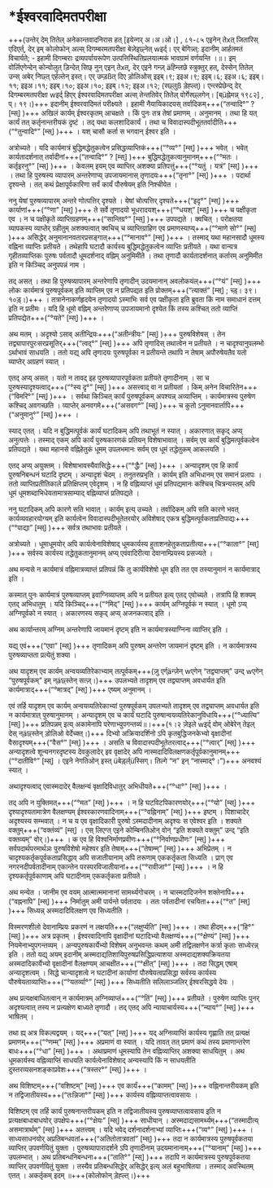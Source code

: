 # *ईश्वरवादिमतपरीक्षा
+++(उन्तेर् देम् तितेल् अनेकान्तवादनिरास हत्  \[इयेन्गर् अ।अ।ओ।\] , ८१-८५ एइनेन् तेxत् जितारिस् एदिएर्त्, देर् इम् कोलोफोन् अल्स् दिगम्बरमतपरीक्षा बेज़ेइछ्नेत् wइर्द्। एर् बेगिन्न्त्: इदानीम् आर्हतमतं विचार्यते; - इहामी दिगम्बराः द्रव्यपर्यायरूपेण उत्पत्तिस्थितिप्रलयात्मकं भावग्रामं वर्णयन्ति ।॥। इम् वोर्लिएगेन्देन् कोन्वोलुत् ड़िन्देत् सिछ् नुन् एइन् तेxत्, देर् एइने गन्ज़् äह्न्लिछे स्त्रुक्तुर् हत्, देस्सेन् तितेल् उन्स् अबेर् निछ्त् एर्हल्तेन् इस्त्। एर् उम्ड़ßत् दिए ड़ोलिओस् इइब्।९; इइअ।९; इइब्।६; इइअ।६; इइब्।११; इइअ।११; इइब्।१०; इइअ।१०; इइब्।१२; इइअ।१२; (स्छ्लुß ड़ेह्ल्त्)। एन्त्स्प्रेछेन्द् देर् दिगम्बरमतपरीक्षा wइर्द् हिएर् ईश्वरवादिमतपरीक्षा अल्स् तेन्ततिवेर् तितेल् वोर्गेस्छ्लगेन्।  \[ब्üह्नेमन्न् १९८२\] , प्। १९।)+++
 इदानीम् ईश्वरवादिमतं परीक्ष्यते । इहामी नैयायिकादयस् तर्वादिकम्+++(“तन्वादि°” ?  \[म्स्\] )+++ अखिलं कार्यम् ईश्वरकृतम् आचक्षते । किं पुनः तत्र तेषां प्रमाणम् । अनुमानम् । तथा हि यत् कार्यं तत् कर्तृनान्तरीयकं दृष्टं । तद् यथा कलशादिकार्यं । तथा च विवादास्पदीभूततर्वादीति+++(“°तुन्वादि°”  \[म्स्\] )+++ । यश् चासौ कर्ता स भगवान् ईश्वर इति ।

अत्रोच्यते । यदि कार्यमात्रं बुद्धिमद्धेतुकत्वेन प्रसिद्धव्याप्तिकं+++(“°व्य°”  \[म्स्\] )+++ भवेत् । भवेत् कार्यतादर्शनात् तर्वादीनां+++(“तन्वादि°” ?  \[म्स्\] )+++ बुद्धिमद्धेतुकत्वानुमानम्+++(“°मतः । कर्तृइरनु°”  \[म्स्\] )+++ । केवलम् इयम् एव व्याप्तिर् अशक्या प्रतिपत्तुं+++(“°यतुं । यत्रं”  \[म्स्\] )+++ । तथा हि पुरुषस्य व्यापारम् अन्तरेणाप्य् उपजायमानास् तृणादयः+++(“तृना°”  \[म्स्\] )+++ । पदार्था दृश्यन्ते । तत् कथं प्रेक्षापूर्वकारिणा सर्वं कार्यं पौरुषेयम् इति निश्चीयेत ।

ननु येषां पुरुषव्यापारम् अन्तरे णोत्पत्तिर् दृश्यते । येषां चोत्पत्तिर् दृश्यते+++(“इदृ°”  \[म्स्\] )+++ कार्याणां+++(“°णा”  \[म्स्\] )+++ ते सर्वे तृणादयो भूधरादयश्+++(“°धयश्”  \[म्स्\] )+++ च पक्षीकृता एव । न च पक्षीकृते व्याप्तिग्रहणम्+++(“सान्तिग्र°”  \[म्स्\] )+++ उपपद्यते । क्वचित् । परोक्षतया व्यापकस्य व्याप्तेर् ग्रहीतुम् अशक्यत्वात् क्वचिच् च व्याप्तिग्राहिण एव प्रमाणस्याप्य्+++(“°माणे सो°”  \[म्स्\] )+++ असिद्धेर् अनुमानानवतारप्रसङ्गात्+++(“°मानाव°”  \[म्स्\] )+++ । तस्माद् यथा महानसादौ धूमस्य वह्निना व्याप्तिः प्रतीयते । तथेहापि घटादौ कार्यस्य बुद्धिमद्धेतुकत्वेन व्याप्तिः प्रतीयते । यथा वान्यत्र गृहीतव्याप्तिकः पुरुषः पर्वतादौ धूमदर्शनाद् वह्निम् अनुमिमीते । तथा तृणादौ कार्यतादर्शनात् कर्तारम् अनुमिमीत इति न किञ्चिद् अनुपपन्नं नाम ।

तद् असत् । तथा हि पुरुषव्यापारम् अन्तरेणापि तृणादीन् उदयमानान् अवलोकयंल्+++(“°यं”  \[म्स्\] )+++ लोकः कार्यमात्रं पुरुषपूर्वकम् इति व्याप्तिम् एव न  प्रतिपद्यत इति प्रोक्तम्+++(“त्याक्तं”  \[म्स्\] ; च्ड़्। ३९।१०ड़्।)+++ । तत्रानेनाकर्णहृदयेन तृणादयो ऽस्माभिः सर्व एव पक्षीकृता इति ब्रुवता किं नाम समाधानं दत्तम् इति न प्रतीमः । यदि हि धूमो वह्निम् अन्तरेणाप्य् उपजायमानो दृश्येत किं तस्य कश्चित् ततो व्याप्तिं प्रतिपद्येत+++(“°यते”  \[म्स्\] )+++ ।

अथ मतम् । अदृश्यो ऽसाव् अतीन्द्रियः+++(“अतीन्त्रीयः”  \[म्स्\] )+++ पुरुषविशेषस् । तेन तद्व्यापारपुरःसरप्रसूतिर्+++(“त्वद्°”  \[म्स्\] )+++ अपि तृणादिस् तथात्वेन न प्रतीयते । न चादृश्यानुपलम्भो ऽर्थाभावं साधयति । ततो यद्य् अपि तृणादयः पुरुषपूर्वका न प्रतीयन्ते तथापि न तेषाम् अपौरुषेयतैव यतो व्याप्तेर् अग्रहणं स्यात् ।

एतद् अप्य् असत् । यतो न तावद् इह पुरुषव्यापारपूर्वकता प्रतीयते तृणादीनाम् । सा च पुरुषस्यादृश्यत्वाद्+++(“°स्य दृ°”  \[म्स्\] )+++ असत्त्वाद् वा न प्रतीयतां । किम् अनेन विचारितेन+++(“विमरि°”  \[म्स्\] )+++ । सर्वथा किञ्चित् कार्यं पुरुषपूर्वकम् अपश्यन्न् अव्याप्तिम् । कार्यमात्रस्य पुरुषेण कश्चिद् अवगच्छति । व्याप्तेर् अनवगमे+++(“असवग°”  \[म्स्\] )+++ च कुतो ऽनुमानवार्तापि+++(“अनुमानु°”  \[म्स्\] )+++ ।

स्याद् एतत् । यदि न बुद्धिमत्पूर्वकं कार्यं घटादिकम् अपि तथाभूतं न स्यात् । अकारणात् सकृद् अप्य् अनुत्पत्तेः । तस्माद् एकम् अपि कार्यं पुरुषकारणकं प्रतियन् विशेषाभावात् । सर्वम् एव कार्यं बुद्धिमत्पूर्वकत्वेन प्रतिपद्यते । यथा महानसे वह्निहेतुकं धूमम् उपलभमानः सर्वम् एव धूमं तद्धेतुकम् आकलयति ।

एतद् अप्य् अयुक्तम् । विशेषाभावस्यैवासिद्धेः+++(“°द्धैः”  \[म्स्\] )+++ । अन्यादृशम् एव हि कार्यं पुरुषनिबन्धनं घटादि दृष्टम् । अन्यादृशं चेदम् । तनुतरुप्रभृति । कार्यम् इति अभिधानम्  एव समानं प्रलापः । ततो व्याप्तिप्रतीतिकाले प्रतिक्षिप्तम् एवेदृशम् । न हि वह्निव्याप्तं धूमं प्रतिपद्यमानः कश्चिच् चित्रन्यस्तम् अपि धूमं धूमशब्दाभिधेयतामात्रसाम्याद् वह्निव्याप्तं प्रतिपद्यते ।

ननु घटादिकम् अपि कारणे सति भावात् । कार्यम् इत्य् उच्यते । तर्वादिकम् अपि सति कारणे भवत् कार्यव्यवहारयोग्यम् इति कार्यत्वेन विवादास्पदीभूतेतरयोर् अविशेषाद् एकत्र बुद्धिमत्पूर्वकताप्रतिपाद्यः+++(“°पाद्या”  \[म्स्\] )+++ सर्वत्र तथाभावः प्रतीयते ।

अत्रोच्यते । धूमाधूमयोर् अपि कार्यत्वेनाविशेषाद् धूमकार्यस्य हुताशनहेतुकताप्रतीत्या+++(“°काता°”  \[म्स्\] )+++ सर्वस्य कार्यस्य तद्धेतुकतानुमानम् अप्य् एवंवादिरीत्या देवानाम्प्रियस्य प्रसज्यते ।

अथ मन्यसे न कार्यमात्रं वह्निमात्रव्याप्तं प्रतिपन्नं किं तु कार्यविशेषो धूम इति तत एव तस्यानुमानं न कार्यमात्राद् इति ।

कस्मात् पुनः कार्यमात्रं पुरुषव्याप्तम् इवाग्निव्याप्तम् अपि न प्रतीयत इत्य् एतद् एवोच्यते । तत्रापि हि शक्यम् एतद् अभिधातुम् । यदि किञ्चिद्+++(“°मिद्”  \[म्स्\] )+++ कार्यम् अग्निपूर्वकं न स्यात् । धूमो ऽप्य् अग्निपूर्वको न स्यात् । अकारणस्य सकृद् अप्य् अजनकत्वाद् इति ।

अथ कार्यान्तरम् अग्निम् अन्तरेणापि जायमानं दृष्टम् इति न कार्यमात्रस्याग्निना व्याप्तिर् इति ।

यद्य् एवं+++(“एवा”  \[म्स्\] )+++ तृणादिकम् अपि पुरुषम् अन्तरेण जायमानं दृष्टम् इति । न कार्यमात्रस्य पुरुषव्याप्तता प्रत्येतुं शक्या ।

अथ यादृशम् एव कार्यम् अन्वयव्यतिरेकाभ्याम् तत्पूर्वकम्+++(ज़ु एर्ग्äन्ज़ेन् wएगेन् “तद्व्याप्तम्” उन्द् wएगेन् “पुरुषपूर्वकम्” इम् न्äछ्स्तेन् सत्ज़्।)+++ उपलभ्यते तादृशम् एव तद्व्याप्तम् अवधार्यत इति कार्यमात्राद्+++(“°मात्रद्”  \[म्स्\] )+++ एष्यम् अनुमानम् ।

एवं तर्हि यादृशम् एव कार्यम् अन्वयव्यतिरेकाभ्यां पुरुषपूर्वकम् उपलभ्यते तादृशम् एव तद्व्याप्तम् अवधार्यत  इति न कार्यमात्रात् पुरुषानुमानम् । अन्यादृशम् एव च कार्यं घटादि पुरुषान्वयव्यतिरेकानुविधायि+++(“°ध्यात्यि”  \[म्स्\] )+++ प्रतिपन्नम् इत्य् अकामेनापि परेणाभ्युपगन्तव्यं॥।+++(१।२ ज़ेइले wइर्द् वोम् ओबेरेन् तेइल् देस् न्äछ्स्तेन् ड़ोलिओ वेर्देच्क्त्।)+++ दिभ्यो अक्रियादर्शिनो ऽपि कृतबुद्धिजनकेभ्यो वृक्षादीनां वैसादृश्यम्+++(“वैस°”  \[म्स्\] )+++ । असति च विवादास्पदीभूतेतरत्वाद्+++(“°त्वार्”  \[म्स्\] )+++ अन्यादृशत्वे शून्यनगरदृष्टस्य देवकुलादेर् इव वृक्षादेर् अपि नास्मदादिविलक्षणकर्तृपूर्वकानुमानम्+++(“°दातीवि°”  \[म्स्\] । एइने नेगतिओन् इस्त् üबेर्ड़्ल्üस्सिग्। तिल्गे “न” इन् “नास्माद्°।”)+++ अनवश्यं स्यात् ।

अथादृश्यत्वाद् एवास्मदादेर् वैलक्षन्यं वृक्षादिविधातुर् अभिधीयते+++(“°धा°”  \[म्स्\] )+++ ।

तद् अपि न युक्तिमत्+++(“°मत”  \[म्स्\] )+++ । न हि घटविटपिकारणयोर्+++(“°यो”  \[म्स्\] )+++ दृश्यादृश्यतामात्रेण वैलक्षण्यम् ईश्वरकारणवादिनाम्+++(“°वह्निनाम्”  \[म्स्\] )+++ इष्टम् । पिशाचादेर् अदृश्यस्य सम्भवात् । न च य एव वृक्षादिकारी पुरुषो ऽस्मदादीनाम् अदृश्यः स एवेश्वर इति । शक्यते वक्तुम्+++(“वक्तंव्यं”  \[म्स्\] । एस् लिएग्त् एइने कोम्बिनतिओन् वोन् “इति शक्यते वक्तुम्” उन्द् “इति वक्तव्यम्” वोर्।)+++ । क एव हि विश्वनिर्माणप्रवीणः+++(“°निर्वाणप्रधीणः”  \[म्स्\] )+++ सर्वपदार्थपरमार्थञः पुरुषविशेषो महेश्वर इति तेषाम्+++(“तेषाम्म्”  \[म्स्\] )+++ अभिप्रेतम् । न चादृश्यकर्तृकपूर्वकताप्रसिद्धाव् अपि सजातीयानाम् अपि तरूणाम् एककर्तृकता सिध्यति । प्राग् एव नगरनदीपर्वतादीनाम् एकान्तेन परस्परविजातीयानां+++(“°रावीजा°”  \[म्स्\] )+++ । न हि दृश्यकर्तृपूर्वकाणाम् अपि घटादीनाम् एककर्तृकता प्रतीयते ।

अथ मन्येत । जानीम एव वयम् आत्मात्ममानानां सामर्थ्यगोचरम् । न चास्मदादिजनेन शक्तेनापि+++(“वह्ननापि”  \[म्स्\] )+++ निर्मातुम् अमी पार्यन्ते पर्वतादयः । ततः पर्वतादीनां रचयिता+++(“°त”  \[म्स्\] )+++ सिध्यन्न् अस्मदादिविलक्षण एव सिध्यतीति ।

विस्मरणशीलो देवानाम्प्रियः प्रकरणं न लक्षयति+++(“लक्षुर्प्यति”  \[म्स्\] )+++ । तथा हीदम्+++(“हि°”  \[म्स्\] )+++ अत्र प्रकृतम् । ईश्वरवादिनापि वृक्षादीनां घटादिभ्यो वैलक्षण्यं+++(“°क्षेण्यं”  \[म्स्\] )+++ नियमेनाभ्युपगन्तव्यम् । अन्यपुरुषकार्येभ्यो विशेषम् अनुभवन्तः कथम् अमी तद्विलक्षणेन कर्त्रा  कृताः साध्येरन्न् इति । ततो यद्य् अयम् इदानीम् अस्मदाद्यतिशायिपुरुषप्रसिद्धिप्रत्याशया अस्मदाद्यशक्यक्रियतया अस्मदादिकार्येभ्यो वृक्षादीनां वैलक्षण्यम् आचक्षीत+++(“°क्षीत्”  \[म्स्\] )+++ । तदा सिद्धम् एषाम् अन्यादृशत्वम् । सिद्धे चान्यादृशत्वे न घटादीनां कार्याणां पौरुषेयत्वप्रसिद्धा सर्वस्य कार्यस्य पौरुषेयताव्याप्तिः+++(“°यतर्व्या°”  \[म्स्\] )+++ सिध्यतीति सलिलाञ्जलिर् ईश्वरसिद्धये देयः ।

अथ प्रत्यक्षबाधितत्वान् न कार्यमात्रम् अग्निव्याप्तं+++(“°तिं”  \[म्स्\] )+++ प्रतीयते । पुरुषेण व्याप्तिः पुनर् अदृश्यत्वात् तस्य न प्रत्यक्षेण बाध्यते तृणादौ । तद् एतद् अपि न्यायाचार्यस्य+++(“न्याय°”  \[म्स्\] )+++ भाषितम् ।

तथा ह्य् अत्र विकल्पद्वयम् । यद्+++(“यत्”  \[म्स्\] )+++ यद् अग्निव्याप्तिं कार्यस्य गृह्णाति तत् प्रत्यक्षं प्रमाणम्+++(“°णम्म्”  \[म्स्\] )+++ अप्रमाणं वा स्यात् । यदि तावत् तत् प्रमाणं कथं तस्य प्रमाणान्तरेण बाधः+++(“°धा”  \[म्स्\] )+++ । अथाप्रमाणं धूमस्यापि तेन वह्निव्याप्तिर् अशक्या साधयितुम् । अथ धूमकार्यस्य वह्निव्याप्तिं साधयति कार्यत्वेनाविशेषाद् अन्यस्यापि किं न साधयतीति दुस्तरव्यसनशङ्काप्रवेशः+++(“त्रस्तर°”  \[म्स्\] )+++ ।

 अथ विशिष्टम्+++(“वशिष्टम्”  \[म्स्\] )+++ एव कार्यं+++(“कामम्”  \[म्स्\] )+++ वह्निनान्तरीयकम् इति न तद्विजातीयस्य+++(“तःन्निजा°”  \[म्स्\] )+++ कार्यस्य वह्निव्याप्तत्वावसायः ।

विशिष्टम् एव तर्हि कार्यं पुरुषनान्तरीयकम् इति न तद्विजातीयस्य पुरुषव्याप्तत्वावसाय इति न प्रत्यक्षबाधाबाधयोर् उपक्षेपः+++(“°क्षेयः”  \[म्स्\] )+++ साधीयान् । अस्मदाद्यसामर्थ्यम्+++(“तस्मादीत्य् असमात्रार्थम्”  \[म्स्\] )+++ अतत्त्वम् । यदि भवेद् दर्शनादर्शनाभ्यां व्याप्तिः+++(“व्य°”  \[म्स्\] )+++ । साध्यसाधनयोर् अप्रतिबन्धवतां+++(“अतितोतात्रवतां”  \[म्स्\] )+++ तदा न कार्यमात्रस्य पुरुषपूर्वकतया व्याप्तिर् उपवर्णयितुं युक्ता । पुरुषव्यापारादर्शने ऽपि तृणादीनाम् उदयमानानाम्+++(“°यानाम्”  \[म्स्\] )+++ उपलम्भात् । अथ प्रतिबन्धनिबन्धना+++(“ताति°”  \[म्स्\] )+++ तदापि न कार्यमात्रस्य पुरुषपूर्वकतया व्याप्तिर् उपवर्णयितुं युक्ता । तस्यैव प्रतिबन्धसिद्धेर् असिद्धेर् इत्य् अलं बहुभाषितया । तस्माद् अवस्थितम् एतत् । अकर्तृकम् इदम् ॥+++(कोलोफोन् ड़ेह्ल्त्।)+++